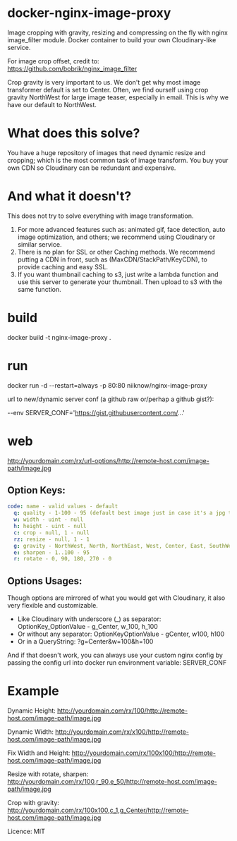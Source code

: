 # docker-nginx-image-proxy
Image cropping with gravity, resizing and compressing on the fly with nginx image_filter module.  Docker container to build your own Cloudinary-like service.

For image crop offset, credit to: https://github.com/bobrik/nginx_image_filter

Crop gravity is very important to us.  We don't get why most image transformer default is set to Center.  Often, we find ourself using crop gravity NorthWest for large image teaser, especially in email.  This is why we have our default to NorthWest.  

# What does this solve?
You have a huge repository of images that need dynamic resize and cropping; which is the most common task of image transform.  You buy your own CDN so Cloudinary can be redundant and expensive.

# And what it doesn't?
This does not try to solve everything with image transformation.

1.  For more advanced features such as: animated gif, face detection, auto image optimization, and others; we recommend using Cloudinary or similar service.
2.  There is no plan for SSL or other Caching methods.  We recommend putting a CDN in front, such as (MaxCDN/StackPath/KeyCDN), to provide caching and easy SSL.
3.  If you want thumbnail caching to s3, just write a lambda function and use this server to generate your thumbnail.  Then upload to s3 with the same function.

# build
docker build -t nginx-image-proxy .

# run
docker run -d --restart=always -p 80:80 niiknow/nginx-image-proxy

url to new/dynamic server conf (a github raw or/perhap a github gist?):

--env SERVER_CONF='https://gist.githubusercontent.com/...'

# web
http://yourdomain.com/rx/url-options/http://remote-host.com/image-path/image.jpg

Option Keys:
-------------

```yml
code: name - valid values - default
  q: quality - 1-100 - 95 (default best image just in case it's a jpg that already has been optimized) 
  w: width - uint - null
  h: height - uint - null
  c: crop - null, 1 - null
  rz: resize - null, 1 - 1
  g: gravity - NorthWest, North, NorthEast, West, Center, East, SouthWest, South, SouthEast *case-sensitive* - NorthWest
  e: sharpen - 1..100 - 95
  r: rotate - 0, 90, 180, 270 - 0
```

Options Usages:
----------------

Though options are mirrored of what you would get with Cloudinary, it also very flexible and customizable.

* Like Cloudinary with underscore (_) as separator:  OptionKey_OptionValue - g_Center, w_100, h_100
* Or without any separator: OptionKeyOptionValue - gCenter, w100, h100
* Or in a QueryString: ?g=Center&w=100&h=100

And if that doesn't work, you can always use your custom nginx config by passing the config url into docker run environment variable: SERVER_CONF

# Example 

Dynamic Height: http://yourdomain.com/rx/100/http://remote-host.com/image-path/image.jpg

Dynamic Width: http://yourdomain.com/rx/x100/http://remote-host.com/image-path/image.jpg

Fix Width and Height: http://yourdomain.com/rx/100x100/http://remote-host.com/image-path/image.jpg

Resize with rotate, sharpen: http://yourdomain.com/rx/100,r_90,e_50/http://remote-host.com/image-path/image.jpg

Crop with gravity: http://yourdomain.com/rx/100x100,c_1,g_Center/http://remote-host.com/image-path/image.jpg

Licence: MIT
